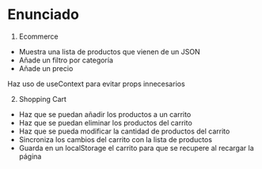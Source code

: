 # Enunciado

1. Ecommerce 

- Muestra una lista de productos que vienen de un JSON
- Añade un filtro por categoría 
- Añade un precio

Haz uso de useContext para evitar props innecesarios

2. Shopping Cart 

- Haz que se puedan añadir los productos a un carrito
- Haz que se puedan eliminar los productos del carrito 
- Haz que se pueda modificar la cantidad de productos del carrito
- Sincroniza los cambios del carrito con la lista de productos 
- Guarda en un localStorage el carrito para que se recupere al recargar la página
